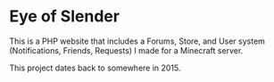 # Eye of Slender

This is a PHP website that includes a Forums, Store, and User system (Notifications, Friends, Requests) I made for a
Minecraft server.

This project dates back to somewhere in 2015.